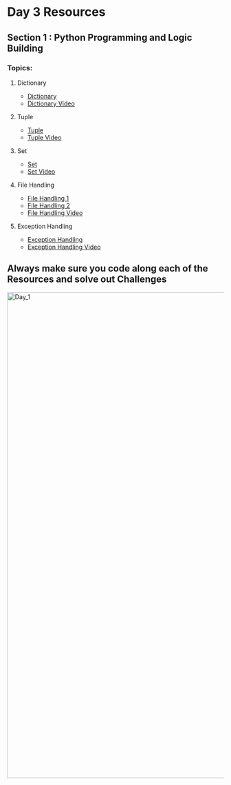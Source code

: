 # Day 3 Resources 

## Section 1 : Python Programming and Logic Building 

### Topics:
1. Dictionary
    * [Dictionary](https://www.geeksforgeeks.org/python-dictionary/)
    * [Dictionary Video](https://www.youtube.com/watch?v=rZjhId0VkuY)

2. Tuple
    * [Tuple](https://www.geeksforgeeks.org/python-tuples/?ref=lbp)
    * [Tuple Video](https://www.youtube.com/watch?v=wRC4H-k57eg)

3. Set
    * [Set](https://www.geeksforgeeks.org/python-sets/?ref=lbp)
    * [Set Video](https://www.youtube.com/watch?v=MEPlLAjPvXY)


4. File Handling
    * [File Handling 1](https://pynative.com/python/file-handling/)
    * [File Handling 2](https://www.freecodecamp.org/news/file-handling-in-python/)
    * [File Handling Video](https://www.youtube.com/watch?v=ixEeeNjjOJ0)

5. Exception Handling
    * [Exception Handling](https://www.programiz.com/python-programming/exception-handling#:~:text=In%20Python%2C%20exceptions%20can%20be,we%20have%20caught%20the%20exception.)
    * [Exception Handling Video](https://www.youtube.com/watch?v=NMTEjQ8-AJM)

## Always make sure you code along each of the Resources and solve out Challenges 

<img width="1128" alt="Day_1" src="https://user-images.githubusercontent.com/58959180/192719113-4d13e2e5-6e44-4bbe-8aea-12b0a28e5512.jpeg">
